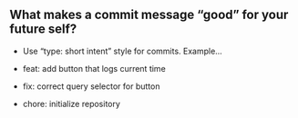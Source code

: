 ## What makes a commit message “good” for your future self?

- Use “type: short intent” style for commits. Example...

- feat: add button that logs current time
- fix: correct query selector for button
- chore: initialize repository
